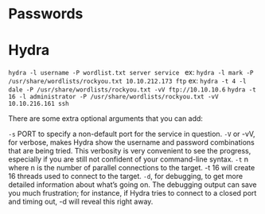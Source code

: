 # Passwords




# Hydra

`hydra -l username -P wordlist.txt server service `
ex: `hydra -l mark -P /usr/share/wordlists/rockyou.txt 10.10.212.173 ftp`
ex: `hydra -t 4 -l dale -P /usr/share/wordlists/rockyou.txt -vV ftp://10.10.10.6`
`hydra -t 16 -l administrator -P /usr/share/wordlists/rockyou.txt -vV 10.10.216.161 ssh`


There are some extra optional arguments that you can add:

`-s` PORT to specify a non-default port for the service in question.
`-V` or -vV, for verbose, makes Hydra show the username and password combinations that are being tried. This verbosity is very convenient to see the progress, especially if you are still not confident of your command-line syntax.
`-t` n where n is the number of parallel connections to the target. -t 16 will create 16 threads used to connect to the target.
`-d`, for debugging, to get more detailed information about what’s going on. The debugging output can save you much frustration; for instance, if Hydra tries to connect to a closed port and timing out, -d will reveal this right away.